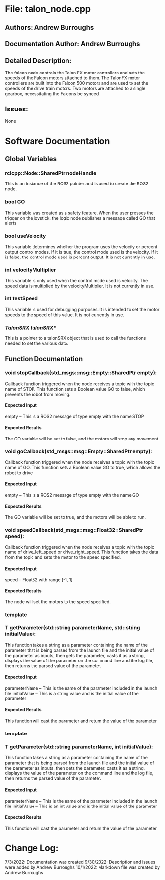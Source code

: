 # File: talon_node.cpp
## Authors: Andrew Burroughs
## Documentation Author: Andrew Burroughs
## Detailed Description: 
The falcon node controls the Talon FX motor controllers and sets the speeds of the Falcon motors attached to them.  The TalonFX motor controllers are built into the Falcon 500 motors and are used to set the speeds of the drive train motors.  Two motors are attached to a single gearbox, necessitating the Falcons be synced.  

## Issues:
None

# Software Documentation
## Global Variables
### **rclcpp::Node::SharedPtr nodeHandle**
This is an instance of the ROS2 pointer and is used to create the ROS2 node.

### **bool GO**
This variable was created as a safety feature.  When the user presses the trigger on the joystick, the logic node publishes a message called GO that alerts

### **bool useVelocity**
This variable determines whether the program uses the velocity or percent output control modes.  If it is true, the control mode used is the velocity.  If it is false, the control mode used is percent output.  It is not currently in use.

### **int velocityMultiplier**
This variable is only used when the control mode used is velocity.  The speed data is multiplied by the velocityMultiplier.  It is not currently in use.

### **int testSpeed**
This variable is used for debugging purposes.  It is intended to set the motor speeds to the speed of this value.  It is not currently in use.

### **TalonSRX* talonSRX**
This is a pointer to a talonSRX object that is used to call the functions needed to set the various data.

## Function Documentation
### **void stopCallback**(std_msgs::msg::Empty::SharedPtr empty):
Callback function triggered when the node receives a topic with the topic name of STOP.  This function sets a Boolean value GO to false, which prevents the robot from moving.
#### Expected Input
empty – This is a ROS2 message of type empty with the name STOP
#### Expected Results
The GO variable will be set to false, and the motors will stop any movement.

### **void goCallback**(std_msgs::msg::Empty::SharedPtr empty):
Callback function triggered when the node receives a topic with the topic name of GO.  This function sets a Boolean value GO to true, which allows the robot to drive.
#### Expected Input
empty – This is a ROS2 message of type empty with the name GO
#### Expected Results
The GO variable will be set to true, and the motors will be able to run.

### **void speedCallback**(std_msgs::msg::Float32::SharedPtr speed):
Callback function triggered when the node receives a topic with the topic name of drive_left_speed or drive_right_speed.  This function takes the data from the topic and sets the motor to the speed specified.
#### Expected Input
speed – Float32 with range [-1, 1]
#### Expected Results
The node will set the motors to the speed specified.

### **template <typename T>**
### **T getParameter**(std::string parameterName, std::string initialValue):
This function takes a string as a parameter containing the name of the parameter that is being parsed from the launch file and the initial value of the parameter as inputs, then gets the parameter, casts it as a string, displays the value of the parameter on the command line and the log file, then returns the parsed value of the parameter.
#### Expected Input
parameterName – This is the name of the parameter included in the launch file
initialValue – This is a string value and is the initial value of the parameter
#### Expected Results
This function will cast the parameter and return the value of the parameter

### **template <typename T>**
### **T getParameter**(std::string parameterName, int initialValue):
This function takes a string as a parameter containing the name of the parameter that is being parsed from the launch file and the initial value of the parameter as inputs, then gets the parameter, casts it as a string, displays the value of the parameter on the command line and the log file, then returns the parsed value of the parameter.
#### Expected Input
parameterName – This is the name of the parameter included in the launch file
initialValue – This is an int value and is the initial value of the parameter
#### Expected Results
This function will cast the parameter and return the value of the parameter

# Change Log:
7/3/2022: Documentation was created
9/30/2022: Description and issues were added by Andrew Burroughs
10/1/2022: Markdown file was created by Andrew Burroughs